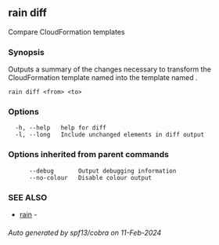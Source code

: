 ## rain diff

Compare CloudFormation templates

### Synopsis

Outputs a summary of the changes necessary to transform the CloudFormation template named <from> into the template named <to>.

```
rain diff <from> <to>
```

### Options

```
  -h, --help   help for diff
  -l, --long   Include unchanged elements in diff output
```

### Options inherited from parent commands

```
      --debug       Output debugging information
      --no-colour   Disable colour output
```

### SEE ALSO

* [rain](index.md)	 - 

###### Auto generated by spf13/cobra on 11-Feb-2024

